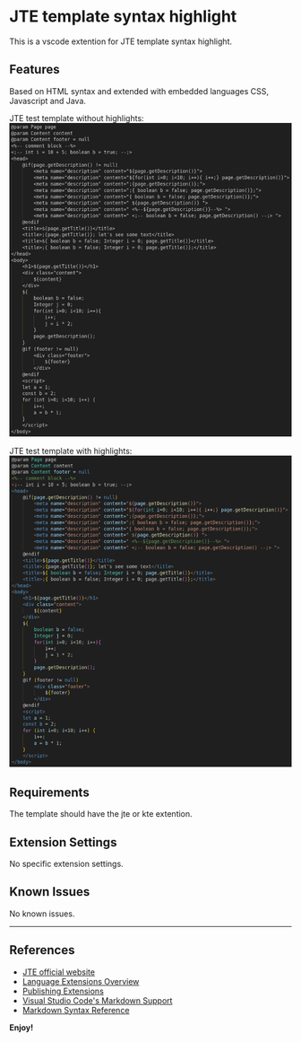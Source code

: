 # JTE template syntax highlight

This is a vscode extention for JTE template syntax highlight.

## Features

Based on HTML syntax and extended with embedded languages CSS, Javascript and Java.

JTE test template without highlights:
![Without highlights](images/without_highlights.png)

JTE test template with highlights:
![With highlights](images/with_highlights.png)

## Requirements

The template should have the jte or kte extention.

## Extension Settings

No specific extension settings.

## Known Issues

No known issues.

-----------------------------------------------------------------------------------------------------------

## References

* [JTE official website](https://jte.gg/)
* [Language Extensions Overview](https://code.visualstudio.com/api/language-extensions/overview)
* [Publishing Extensions](https://code.visualstudio.com/api/working-with-extensions/publishing-extension)
* [Visual Studio Code's Markdown Support](https://code.visualstudio.com/docs/languages/markdown)
* [Markdown Syntax Reference](https://help.github.com/articles/markdown-basics/)

**Enjoy!**
